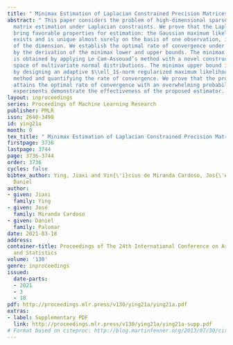 ```yaml
---
title: " Minimax Estimation of Laplacian Constrained Precision Matrices "
abstract: " This paper considers the problem of high-dimensional sparse precision
  matrix estimation under Laplacian constraints. We prove that the Laplacian constraints
  bring favorable properties for estimation: the Gaussian maximum likelihood estimator
  exists and is unique almost surely on the basis of one observation, irrespective
  of the dimension. We establish the optimal rate of convergence under Frobenius norm
  by the derivation of the minimax lower and upper bounds. The minimax lower bound
  is obtained by applying Le Cam-Assouad’s method with a novel construction of a subparameter
  space of multivariate normal distributions. The minimax upper bound is established
  by designing an adaptive $\\ell_1$-norm regularized maximum likelihood estimation
  method and quantifying the rate of convergence. We prove that the proposed estimator
  attains the optimal rate of convergence with an overwhelming probability. Numerical
  experiments demonstrate the effectiveness of the proposed estimator. "
layout: inproceedings
series: Proceedings of Machine Learning Research
publisher: PMLR
issn: 2640-3498
id: ying21a
month: 0
tex_title: " Minimax Estimation of Laplacian Constrained Precision Matrices "
firstpage: 3736
lastpage: 3744
page: 3736-3744
order: 3736
cycles: false
bibtex_author: Ying, Jiaxi and Vin{\'i}cius de Miranda Cardoso, Jos{\'e} and Palomar,
  Daniel
author:
- given: Jiaxi
  family: Ying
- given: José
  family: Miranda Cardoso
- given: Daniel
  family: Palomar
date: 2021-03-18
address: 
container-title: Proceedings of The 24th International Conference on Artificial Intelligence
  and Statistics
volume: '130'
genre: inproceedings
issued:
  date-parts:
  - 2021
  - 3
  - 18
pdf: http://proceedings.mlr.press/v130/ying21a/ying21a.pdf
extras:
- label: Supplementary PDF
  link: http://proceedings.mlr.press/v130/ying21a/ying21a-supp.pdf
# Format based on citeproc: http://blog.martinfenner.org/2013/07/30/citeproc-yaml-for-bibliographies/
---
```

